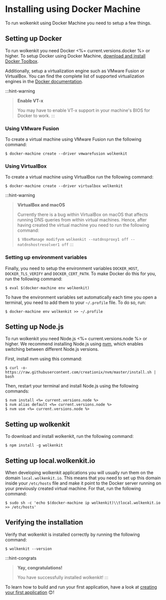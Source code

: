 # Installing using Docker Machine

To run wolkenkit using Docker Machine you need to setup a few things.

## Setting up Docker

To run wolkenkit you need Docker <%= current.versions.docker %> or higher. To setup Docker using Docker Machine, [download and install Docker Toolbox](https://www.docker.com/products/docker-toolbox).

Additionally, setup a virtualization engine such as VMware Fusion or VirtualBox. You can find the complete list of supported virtualization engines in the [Docker documentation](https://docs.docker.com/machine/drivers/).

:::hint-warning
> **Enable VT-x**
>
> You may have to enable VT-x support in your machine's BIOS for Docker to work.
:::

### Using VMware Fusion

To create a virtual machine using VMware Fusion run the following command:

```shell
$ docker-machine create --driver vmwarefusion wolkenkit
```

### Using VirtualBox

To create a virtual machine using VirtualBox run the following command:

```shell
$ docker-machine create --driver virtualbox wolkenkit
```

:::hint-warning
> **VirtualBox and macOS**
>
> Currently there is a bug within VirtualBox on macOS that affects running DNS queries from within virtual machines. Hence, after having created the virtual machine you need to run the following command:
>
> `$ VBoxManage modifyvm wolkenkit --natdnsproxy1 off --natdnshostresolver1 off`
:::

### Setting up environment variables

Finally, you need to setup the environment variables `DOCKER_HOST`, `DOCKER_TLS_VERIFY` and `DOCKER_CERT_PATH`. To make Docker do this for you, run the following command:

```shell
$ eval $(docker-machine env wolkenkit)
```

To have the environment variables set automatically each time you open a terminal, you need to add them to your `~/.profile` file. To do so, run:

```shell
$ docker-machine env wolkenkit >> ~/.profile
```

## Setting up Node.js

To run wolkenkit you need Node.js <%= current.versions.node %> or higher. We recommend installing Node.js using [nvm](https://github.com/creationix/nvm), which enables switching between different Node.js versions.

First, install nvm using this command:

```shell
$ curl -o- https://raw.githubusercontent.com/creationix/nvm/master/install.sh | bash
```

Then, restart your terminal and install Node.js using the following commands:

```shell
$ nvm install <%= current.versions.node %>
$ nvm alias default <%= current.versions.node %>
$ nvm use <%= current.versions.node %>
```

## Setting up wolkenkit

To download and install wolkenkit, run the following command:

```shell
$ npm install -g wolkenkit
```

## Setting up local.wolkenkit.io

When developing wolkenkit applications you will usually run them on the domain `local.wolkenkit.io`. This means that you need to set up this domain inside your `/etc/hosts` file and make it point to the Docker server running on your previously created virtual machine. For that, run the following command:

```shell
$ sudo sh -c 'echo $(docker-machine ip wolkenkit)\\tlocal.wolkenkit.io >> /etc/hosts'
```

## Verifying the installation

Verify that wolkenkit is installed correctly by running the following command:

```shell
$ wolkenkit --version
```

:::hint-congrats
> **Yay, congratulations!**
>
> You have successfully installed wolkenkit!
:::

To learn how to build and run your first application, have a look at [creating your first application](../../../guides/creating-your-first-application/setting-the-objective/) 😊!
